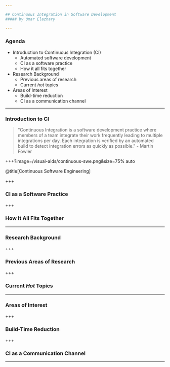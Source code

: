 ```yaml
---

## Continuous Integration in Software Development
##### by Omar Elazhary

---
```


### Agenda
- Introduction to Continuous Integration (CI)
    - Automated software development
    - CI as a software practice
    - How it all fits together
- Research Background
    - Previous areas of research
    - Current _hot_ topics
- Areas of Interest
    - Build-time reduction
    - CI as a communication channel

---

### Introduction to CI

> "Continuous Integration is a software development practice where members of a team integrate their work frequently leading to multiple integrations per day.
> Each integration is verified by an automated build to detect integration errors as quickly as possible." - Martin Fowler

+++?image=/visual-aids/continuous-swe.png&size=75% auto

@title[Continuous Software Engineering]


+++

### CI as a Software Practice


+++

### How It All Fits Together


---

### Research Background

+++

### Previous Areas of Research


+++

### Current _Hot_ Topics


---

### Areas of Interest


+++

### Build-Time Reduction


+++

### CI as a Communication Channel


---
